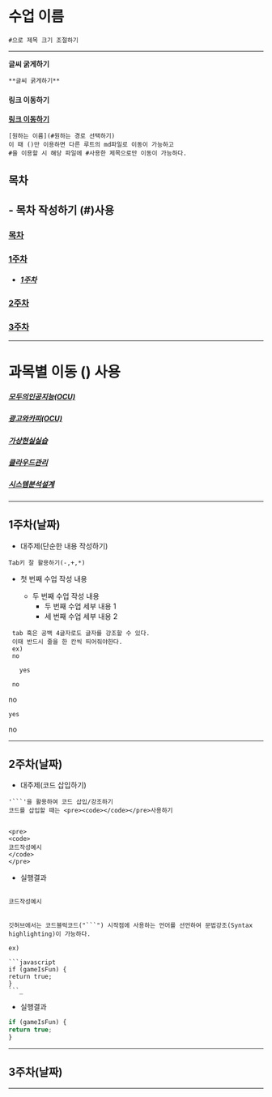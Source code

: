 # 수업 이름 


```
#으로 제목 크기 조절하기
```
<hr>

**글씨 굵게하기**

```
**글씨 굵게하기**  
```  
#### 링크 이동하기

[**링크 이동하기**](#링크-이동하기)
```
[원하는 이름](#원하는 경로 선택하기)
이 때 ()만 이용하면 다른 루트의 md파일로 이동이 가능하고
#을 이용할 시 해당 파일에 #사용한 제목으로만 이동이 가능하다.
```

## 목차
## - 목차 작성하기 (#)사용 

### [**목차**](#목차)
### [**1주차**](#1주차날짜)
- ##### [**1주차**](#1주차)
### [**2주차**](#2주차날짜)
### [**3주차**](#3주차날짜)
<hr>

# **과목별 이동 () 사용**
##### [**모두의인공지능(OCU)**](../1.모두의%20인공지능(OCU)/수업내용.md)
##### [**광고와카피(OCU)**](../2.광고와카피(OCU)/수업내용.md)
##### [**가상현실실습**](../3.가상현실실습/수업내용.md)
##### [**클라우드관리**](../4.시스템분석설계(종합설계)/수업내용.md)
##### [**시스템분석설계**](../5.클라우드관리/수업내용.md)

<hr>

## 1주차(날짜)
 - 대주제(단순한 내용 작성하기)
  ```
  Tab키 잘 활용하기(-,+,*)
  ```

    
- 첫 번째 수업 작성 내용

    - 두 번째 수업 작성 내용
      - 두 번째 수업 세부 내용 1
      - 세 번째 수업 세부 내용 2 
  
 
 ```
  tab 혹은 공백 4글자로도 글자를 강조할 수 있다.
  이때 반드시 줄을 한 칸씩 띄어줘야한다.
  ex)
  no
    
    yes
  
  no
  ```
  no

    yes

no

  
   
  


<hr>

## 2주차(날짜)
- 대주제(코드 삽입하기)

```
'```'을 활용하여 코드 삽입/강조하기
코드를 삽입할 때는 <pre><code></code></pre>사용하기


```
```
<pre>
<code>
코드작성예시
</code>
</pre>
``` 
- 실행결과
<pre>
<code>
코드작성예시
</code>
</pre>


```
깃허브에서는 코드블럭코드("```") 시작점에 사용하는 언어를 선언하여 문법강조(Syntax highlighting)이 가능하다.

ex) 

```javascript
if (gameIsFun) {
return true;
}
```_
```
- 실행결과
```javascript
if (gameIsFun) {
return true;
}
```



<hr>

## 3주차(날짜)

<hr>

 
